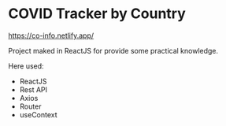 # COVID Tracker by Country

https://co-info.netlify.app/

Project maked in ReactJS for provide some practical knowledge.

Here used:

- ReactJS
- Rest API
- Axios
- Router
- useContext
